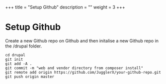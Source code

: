 +++
title = "Setup Github"
description = ""
weight = 3
+++

# Setup Github

Create a new Github repo on Github and then initalise a new Github repo in the /drupal folder.

```
cd drupal
git init
git add -A .
git commit -m "web and vendor directory from composer install"
git remote add origin https://github.com/JugglerX/your-github-repo.git
git push origin master
```
